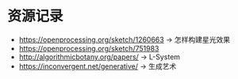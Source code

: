 # 资源记录
* https://openprocessing.org/sketch/1260663  -> 怎样构建星光效果
* https://openprocessing.org/sketch/751983
* http://algorithmicbotany.org/papers/ -> L-System
* https://inconvergent.net/generative/ -> 生成艺术